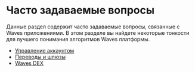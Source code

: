 # Часто задаваемые вопросы

Данные раздел содержит часто задаваемые вопросы, связанные с Waves приложениями. В этом разделе вы найдете некоторые тонкости для лучшего понимания алгоритмов Waves платформы.

* [Управление аккаунтом](frequently-asked-questions-faq/account-management-faq.md)
* [Переводы и шлюзы](frequently-asked-questions-faq/transfers-and-gateways-faq.md)
* [Waves DEX](frequently-asked-questions-faq/waves-dex-faq.md)
